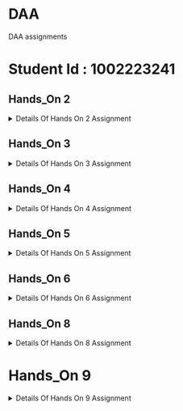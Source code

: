 # DAA
DAA assignments
# Student Id : 1002223241

## Hands_On 2

<details>

<summary>Details Of Hands On 2 Assignment</summary>

# Here is my system information:

* OS Name	Microsoft Windows 11 Home Single Language
* Version	10.0.22631 Build 22631
* Processor	Intel(R) Core(TM) i5-8265U CPU @ 1.60GHz   1.80 GHz.
* Installed RAM	8.00 GB (7.82 GB usable).
* System type	64-bit operating system, x64-based processor.
* Pen and touch	No pen or touch input is available for this display.


# 1 benchmarking for Insertion sort :
* I took input of Random number between 0 and 999.
* I took input sizes from 5,10,20...upto 50000.
* input_sizes = [5, 10, 20, 50, 100, 500, 1000, 5000,10000,20000,30000,40000,50000]
* time_taken_by_algo = [2e-07,5e-07,1.3e-06,4.5e-06,2.22e-05,0.0004893,0.0017502,0.0369939,0.146127,0.572828,1.25735,2.20588,3.51983];


# 2 benchmarking for Selection sort:
* I took input of Random number between 0 and 999.
* I took input sizes from 5,10,20...upto 50000.
* input_sizes = [5, 10, 20, 50, 100, 500, 1000, 5000,10000,20000,30000,40000,50000]
* time_taken_by_algo = [5e-07,1.3e-06,2.2e-06,9.5e-06,3.08e-05,0.000627,0.0023517,0.0569425,0.217667,0.90598,1.97542,3.48149,5.37219]


# 3 benchmarking for Bubble sort :
* I took input of Random number between 0 and 999.
* I took input sizes from 5,10,20...upto 30000.
* input_sizes = [5, 10, 20, 50, 100, 500, 1000, 5000,10000,20000,30000,40000,50000]
* time_taken_by_algo = [8e-07, 2.2e-06,2.6e-06, 1.45e-05, 6.66e-05, 0.001408, 0.0057132, 0.150659,0.585995,2.34572,5.23766,9.30433,22.0952];



# Benchmark All Algorithms File
* I used a C++ library called Chrono to calculate the algorithm's time for different input sizes, and I also used Cstdlib to generate input randomly.
* Python File For plot Input Vs Time
[plot time vs input](plot_time_vs_input.ipynb)

![benchmark_sorting_algorithms](benchmark_sorting_algorithms.png)

# Selection Sort Correctness Argument
To prove that the selection sort algorithm working correct we can use the concept of a loop invariant. loop invariant is a condition that is true before and after each iteration.
 For selection sort, we can define the loop invariant as:
at the start of the i th iteration, the portion of the array before index i is sorted and every element in this portion is less than or equal to all elements in the unsorted portion arr[i..n-1].
# Proof of Correctness:
1. Initialization:
before any iterations occur the sorted portion of the array is empty Therefore, the loop invariant The holds trivially.
2. Maintenance:
 at each iteration, the algorithm identifies the smallest element in the unsorted part of the array and swaps it with the first element of the unsorted part. this will make sure that  after each swap the element at position i is in its correct position.
 after this swap the portion of the array up to i is sorted as the smallest element from the remaining unsorted section has been moved to its correct place. The remaining unsorted portion still satisfies the  loop invariant.
3. Termination:
 	when the loop finishes the entire array has been processed, and the invariant tells us that the entire array is now sorted.
# Time Complexity:
 Worst-case and best-case: The algorithm always performs O(n^2) comparisons and swaps because it goes through the entire array for each element, even if the array is already sorted.
space complexity : O(1), as the algorithm performs the sorting in place without requiring additional space.
by following the above steps of initialization, maintenance, and termination, we can see that selection sort is guaranteed to work correctly.
</details>

## Hands_On 3

<details>

<summary>Details Of Hands On 3 Assignment</summary>

* All Details About Assignment 3 is inside this file
[`handsOn-3.md`](Hands-On-3/handsOn-3.md) 

* Python File For Time Vs N input[`time_vs_N`](Hands-On-3/time_vs_n.ipynb)
* Python File For Find the approximate (eye ball it) location of "n_0"[`n_0`](Hands-On-3/n_0.ipynb)

</details>

## Hands_On 4

<details>

<summary>Details Of Hands On 4 Assignment</summary>

* All Details About Assignment 3 is inside this file
[`handsOn-4.md`](Hands-On-4/Hands-On-4.md) 
</details>

## Hands_On 5

<details>

<summary>Details Of Hands On 5 Assignment</summary>

* All Details About Assignment 5 is inside this file
[`hands-On-5.md`](Hands-On-5/Hands-On-5.md) 
</details>

## Hands_On 6

<details>

<summary>Details Of Hands On 6 Assignment</summary>

* All Details About Assignment 6 is inside this file
[`hands-On-6.md`](Hands-On-6/Hands-On-6.md) 
</details>

## Hands_On 8

<details>

<summary>Details Of Hands On 8 Assignment</summary>

* All Details About Assignment 8 is inside this file
[`hands-On-8.md`](Hands-On-7/Hands-On-7.md) 
</details>

# Hands_On 9

<details>

<summary>Details Of Hands On 9 Assignment</summary>

* All Details About Assignment 9 is inside this file
[`hands-On-9.md`](Hands-On-9/Hash_table/Hands-On-9.md) 
</details>